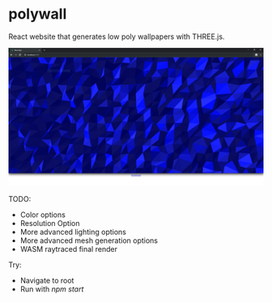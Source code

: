 # polywall

 React website that generates low poly wallpapers with THREE.js.
 

![GitHub Logo](https://github.com/theZiggurat/polywall/blob/master/pics/example.PNG)



TODO:
 * Color options
 * Resolution Option
 * More advanced lighting options
 * More advanced mesh generation options
 * WASM raytraced final render

Try: 
  * Navigate to root
  * Run with *npm start*
